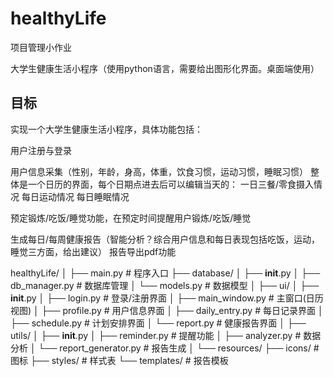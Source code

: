 # healthyLife
项目管理小作业

大学生健康生活小程序（使用python语言，需要给出图形化界面。桌面端使用）

## 目标

实现一个大学生健康生活小程序，具体功能包括：

用户注册与登录

用户信息采集（性别，年龄，身高，体重，饮食习惯，运动习惯，睡眠习惯）
整体是一个日历的界面，每个日期点进去后可以编辑当天的：
一日三餐/零食摄入情况
每日运动情况
每日睡眠情况

预定锻炼/吃饭/睡觉功能，在预定时间提醒用户锻炼/吃饭/睡觉

生成每日/每周健康报告（智能分析？综合用户信息和每日表现包括吃饭，运动，睡觉三方面，给出建议）
报告导出pdf功能


healthyLife/
│
├── main.py                 # 程序入口
├── database/
│   ├── __init__.py
│   ├── db_manager.py       # 数据库管理
│   └── models.py           # 数据模型
│
├── ui/
│   ├── __init__.py
│   ├── login.py            # 登录/注册界面
│   ├── main_window.py      # 主窗口(日历视图)
│   ├── profile.py          # 用户信息界面
│   ├── daily_entry.py      # 每日记录界面
│   ├── schedule.py         # 计划安排界面
│   └── report.py           # 健康报告界面
│
├── utils/
│   ├── __init__.py
│   ├── reminder.py         # 提醒功能
│   ├── analyzer.py         # 数据分析
│   └── report_generator.py # 报告生成
│
└── resources/
    ├── icons/              # 图标
    ├── styles/             # 样式表
    └── templates/          # 报告模板